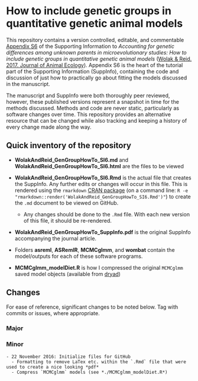 # How to include genetic groups in quantitative genetic animal models

This repository contains a version controlled, editable, and commentable [Appendix S6](WolakAndReid_GenGroupHowTo_SI6/WolakAndReid_GenGroupHowTo_SI6.md) of the Supporting Information to *Accounting for genetic differences among unknown parents in microevolutionary studies: How to include genetic groups in quantitative genetic animal models* ([Wolak & Reid. 2017. Journal of Animal Ecology](http://onlinelibrary.wiley.com/doi/10.1111/1365-2656.12597/full)). Appendix S6 is the heart of the tutorial part of the Supporting Information (SuppInfo), containing the code and discussion of just how to practically go about fitting the models discussed in the manuscript.

The manuscript and SuppInfo were both thoroughly peer reviewed, however, these published versions represent a snapshot in time for the methods discussed. Methods and code are never static, particularly as software changes over time. This repository provides an alternative resource that can be changed while also tracking and keeping a history of every change made along the way.


## Quick inventory of the repository

   - **WolakAndReid_GenGroupHowTo_SI6.md** and **WolakAndReid_GenGroupHowTo_SI6.html** are the files to be viewed

   - **WolakAndReid_GenGroupHowTo_SI6.Rmd** is the actual file that creates the SuppInfo. Any further edits or changes will occur in this file. This is rendered using the `rmarkdown` [CRAN package](https://CRAN.R-project.org/package=rmarkdown) (on a command line: `R -e "rmarkdown::render('WolakAndReid_GenGroupHowTo_SI6.Rmd')"`) to create the `.md` document to be viewed on GitHub. 

     - Any changes should be done to the `.Rmd` file. With each new version of this file, it should be re-rendered.

   - **WolakAndReid_GenGroupHowTo_SuppInfo.pdf** is the original SuppInfo accompanying the journal article.

   - Folders **asreml**, **ASRemlR**, **MCMCglmm**, and **wombat** contain the model/outputs for each of these software programs.

   - **MCMCglmm_modelDiet.R** is how I compressed the original `MCMCglmm` saved model objects (available from [dryad](http://www.datadryad.org/resource/doi:10.5061/dryad.jf7cr))


## Changes

For ease of reference, significant changes to be noted below. Tag with commits or issues, where appropriate.

### Major

### Minor
    - 22 November 2016: Initialize files for GitHub
      - Formatting to remove LaTex etc. within the `.Rmd` file that were used to create a nice looking *pdf*
      - Compress `MCMCglmm` models (see *./MCMCglmm_modelDiet.R*)
